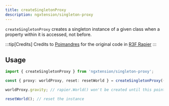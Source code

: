 ```yaml
---
title: createSingletonProxy
description: ngxtension/singleton-proxy
---
```


`createSingletonProxy` creates a singleton instance of a given class when a property within it is accessed, not before.

:::tip[Credits]
Credits to [Poimandres](https://pmnd.rs/) for the original code in [R3F Rapier](https://github.com/pmndrs/react-three-rapier)
:::

## Usage

```ts
import { createSingletonProxy } from 'ngxtension/singleton-proxy';

const { proxy: worldProxy, reset: resetWorld } = createSingletonProxy(() => new rapier.World([0, -9.81, 0]));

worldProxy.gravity; // rapier.World() won't be created until this point

resetWorld(); // reset the instance
```
